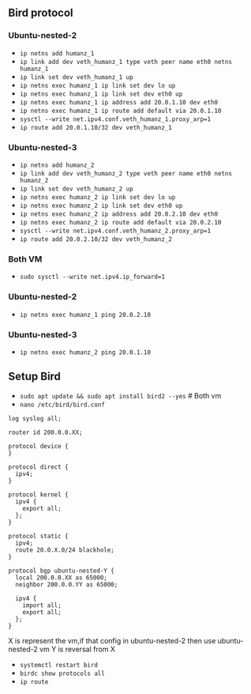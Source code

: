## Bird protocol

### Ubuntu-nested-2
- `ip netns add humanz_1`
- `ip link add dev veth_humanz_1 type veth peer name eth0 netns humanz_1`
- `ip link set dev veth_humanz_1 up`
- `ip netns exec humanz_1 ip link set dev lo up`
- `ip netns exec humanz_1 ip link set dev eth0 up`
- `ip netns exec humanz_1 ip address add 20.0.1.10 dev eth0`
- `ip netns exec humanz_1 ip route add default via 20.0.1.10`
- `sysctl --write net.ipv4.conf.veth_humanz_1.proxy_arp=1`
- `ip route add 20.0.1.10/32 dev veth_humanz_1`

### Ubuntu-nested-3
- `ip netns add humanz_2`
- `ip link add dev veth_humanz_2 type veth peer name eth0 netns humanz_2`
- `ip link set dev veth_humanz_2 up`
- `ip netns exec humanz_2 ip link set dev lo up`
- `ip netns exec humanz_2 ip link set dev eth0 up`
- `ip netns exec humanz_2 ip address add 20.0.2.10 dev eth0`
- `ip netns exec humanz_2 ip route add default via 20.0.2.10`
- `sysctl --write net.ipv4.conf.veth_humanz_2.proxy_arp=1`
- `ip route add 20.0.2.10/32 dev veth_humanz_2`

### Both VM
- `sudo sysctl --write net.ipv4.ip_forward=1`


### Ubuntu-nested-2
- `ip netns exec humanz_1 ping 20.0.2.10`

### Ubuntu-nested-3
- `ip netns exec humanz_2 ping 20.0.1.10`


## Setup Bird
- `sudo apt update && sudo apt install bird2 --yes` # Both vm
- `nano /etc/bird/bird.conf`
```
log syslog all;

router id 200.0.0.XX;

protocol device {
}

protocol direct {
  ipv4;
}

protocol kernel {
  ipv4 {
    export all;
  };
}

protocol static {
  ipv4;
  route 20.0.X.0/24 blackhole; 
}

protocol bgp ubuntu-nested-Y {
  local 200.0.0.XX as 65000;
  neighbor 200.0.0.YY as 65000;

  ipv4 {
    import all;
    export all;
  };
}

```

X is represent the vm,if that config in ubuntu-nested-2 then use ubuntu-nested-2 vm 
Y is reversal from X

- `systemctl restart bird`
- `birdc show protocols all`
- `ip route`

